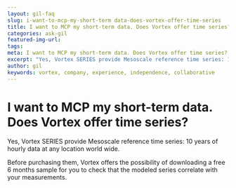 ```yaml
---
layout: gil-faq
slug: i-want-to-mcp-my-short-term data-does-vortex-offer-time-series
title: I want to MCP my short-term data. Does Vortex offer time series?
categories: ask-gil
featured-img-url:
tags:
meta: I want to MCP my short-term data. Does Vortex offer time series?
excerpt: "Yes, Vortex SERIES provide Mesoscale reference time series: 10 years of hourly data at any location world wide."
author: gil
keywords: vortex, company, experience, independence, collaborative
---
```


# I want to MCP my short-term data. Does Vortex offer time series?

Yes, Vortex SERIES provide Mesoscale reference time series: 10 years of hourly data at any location world wide.

Before purchasing them, Vortex offers the possibility of downloading a free 6 months sample for you to check that the modeled series correlate with your measurements.